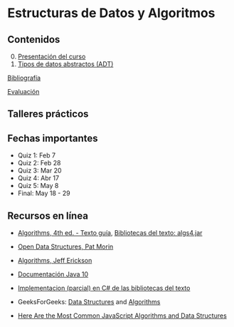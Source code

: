 # Estructuras de Datos y Algoritmos

## Contenidos  

0. [Presentación del curso](slides/00.1-Presentacion.pdf)  
1. [Tipos de datos abstractos (ADT)](1-ADT/index.html)  

<!--
2. [Estructuras de datos básicas (stacks,queues,bags)](2-EST/index.html)  
3. [Análisis de algoritmos](3-ANA/index.html)  
4. [Estructura unión/búsqueda](4-UNI/index.html)  
5. [Métodos de ordenación (sorting)](5-ORD/index.html)  
6. [Métodos de selección (heaps)](6-SEL/index.html)  
7. [Métodos de búsqueda (search)](7-BUS/index.html)  
8. [Grafos](8-GRA/index.html)  
-->

[Bibliografía](bibliografia.html)

[Evaluación](evaluacion.html)

## Talleres prácticos  

<!--
1. [Bibliotecas y ADTs](talleres/Taller1-201920.pdf). Fecha entrega: 14/Ago  
2. [Evaluación experimental de algoritmos](talleres/Taller2-201920.pdf). Fecha entrega: 6/Septiembre  
3. [Estructura Unión-Búsqueda](talleres/Taller3-201920.pdf). Fecha entrega: 24/Septiembre  
4. [Tablas de símbolos - Búsquedas](talleres/Taller4-201920.pdf). Fecha entrega: 1/Nov  
4. [Ordenación de listas](talleres/Taller4-201910.pdf). Fecha entrega: 24/Abril
-->


## Fechas importantes

- Quiz 1: Feb 7
- Quiz 2: Feb 28
- Quiz 3: Mar 20
- Quiz 4: Abr 17
- Quiz 5: May 8
- Final: May 18 - 29


## Recursos en línea

- [Algorithms, 4th ed. - Texto guía](https://algs4.cs.princeton.edu/home/),  [Bibliotecas del texto: algs4.jar](algs4.jar)

- [Open Data Structures, Pat Morin](http://opendatastructures.org/)

- [Algorithms, Jeff Erickson](http://jeffe.cs.illinois.edu/teaching/algorithms/)

- [Documentación Java 10](https://docs.oracle.com/javase/10/)

- [Implementacion (parcial) en C# de las bibliotecas del texto](https://github.com/angellaa/algs4)

- GeeksForGeeks: [Data Structures](https://www.geeksforgeeks.org/data-structures/) and [Algorithms](https://www.geeksforgeeks.org/fundamentals-of-algorithms/)

- [Here Are the Most Common JavaScript Algorithms and Data Structures](https://medium.com/better-programming/here-are-the-most-common-javascript-algorithms-and-data-structures-ec3729050169)
